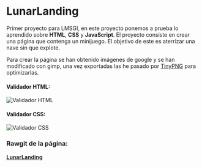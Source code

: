 # LunarLanding

Primer proyecto para LMSGI, en este proyecto ponemos a prueba lo aprendido
sobre **HTML**, **CSS** y **JavaScript**.
El proyecto consiste en crear una página que contenga un minijuego. El 
objetivo de este es aterrizar una nave sin que explote.

Para crear la página se han obtenido imágenes de google y se han modificado
con gimp, una vez exportadas las he pasado por [TinyPNG](https://tinypng.com/) 
para optimizarlas.

#### Validador HTML:
![Validador HTML]()

#### Validador CSS:
![Validador CSS]()

### Rawgit de la página:  
[**LunarLanding**](https://rawgit.com/NMari2/LunarLanding/master/index.html)
